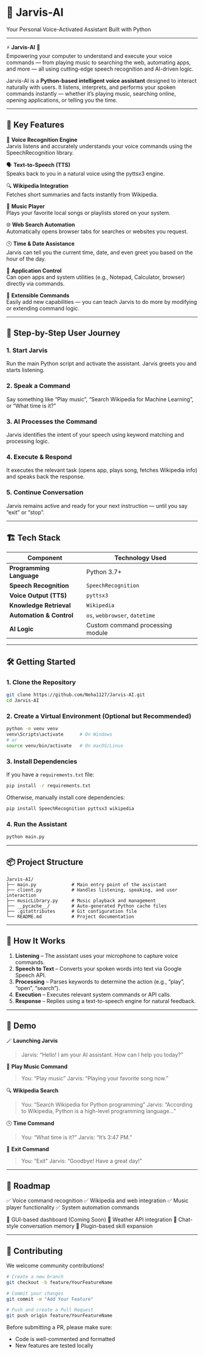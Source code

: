 # 🤖 Jarvis-AI  
Your Personal Voice-Activated Assistant Built with Python  

---

⚡ **Jarvis-AI** 🧠  
Empowering your computer to understand and execute your voice commands — from playing music to searching the web, automating apps, and more — all using cutting-edge speech recognition and AI-driven logic.

Jarvis-AI is a **Python-based intelligent voice assistant** designed to interact naturally with users. It listens, interprets, and performs your spoken commands instantly — whether it’s playing music, searching online, opening applications, or telling you the time.

---

## 🚀 Key Features

🎤 **Voice Recognition Engine**  
Jarvis listens and accurately understands your voice commands using the SpeechRecognition library.

🗣️ **Text-to-Speech (TTS)**  
Speaks back to you in a natural voice using the pyttsx3 engine.

🔍 **Wikipedia Integration**  
Fetches short summaries and facts instantly from Wikipedia.

🎵 **Music Player**  
Plays your favorite local songs or playlists stored on your system.

🌐 **Web Search Automation**  
Automatically opens browser tabs for searches or websites you request.

🕓 **Time & Date Assistance**  
Jarvis can tell you the current time, date, and even greet you based on the hour of the day.

📁 **Application Control**  
Can open apps and system utilities (e.g., Notepad, Calculator, browser) directly via commands.

🧩 **Extensible Commands**  
Easily add new capabilities — you can teach Jarvis to do more by modifying or extending command logic.

---

## 🧭 Step-by-Step User Journey

### 1. Start Jarvis  
Run the main Python script and activate the assistant. Jarvis greets you and starts listening.

### 2. Speak a Command  
Say something like “Play music”, “Search Wikipedia for Machine Learning”, or “What time is it?”

### 3. AI Processes the Command  
Jarvis identifies the intent of your speech using keyword matching and processing logic.

### 4. Execute & Respond  
It executes the relevant task (opens app, plays song, fetches Wikipedia info) and speaks back the response.

### 5. Continue Conversation  
Jarvis remains active and ready for your next instruction — until you say “exit” or “stop”.

---

## 🏗️ Tech Stack

| Component        | Technology Used |
|------------------|------------------|
| **Programming Language** | Python 3.7+ |
| **Speech Recognition** | `SpeechRecognition` |
| **Voice Output (TTS)** | `pyttsx3` |
| **Knowledge Retrieval** | `Wikipedia` |
| **Automation & Control** | `os`, `webbrowser`, `datetime` |
| **AI Logic** | Custom command processing module |

---

## 🛠️ Getting Started

### 1. Clone the Repository
```bash
git clone https://github.com/Neha1127/Jarvis-AI.git
cd Jarvis-AI
````

### 2. Create a Virtual Environment (Optional but Recommended)

```bash
python -m venv venv
venv\Scripts\activate      # On Windows
# or
source venv/bin/activate   # On macOS/Linux
```

### 3. Install Dependencies

If you have a `requirements.txt` file:

```bash
pip install -r requirements.txt
```

Otherwise, manually install core dependencies:

```bash
pip install SpeechRecognition pyttsx3 wikipedia
```

### 4. Run the Assistant

```bash
python main.py
```

---

## 📦 Project Structure

```
Jarvis-AI/
├── main.py             # Main entry point of the assistant
├── client.py           # Handles listening, speaking, and user interaction
├── musicLibrary.py     # Music playback and management
├── __pycache__/        # Auto-generated Python cache files
├── .gitattributes      # Git configuration file
└── README.md           # Project documentation
```

---

## 🧠 How It Works

1. **Listening** – The assistant uses your microphone to capture voice commands.
2. **Speech to Text** – Converts your spoken words into text via Google Speech API.
3. **Processing** – Parses keywords to determine the action (e.g., “play”, “open”, “search”).
4. **Execution** – Executes relevant system commands or API calls.
5. **Response** – Replies using a text-to-speech engine for natural feedback.

---

## 📸 Demo

🪄 **Launching Jarvis**

> Jarvis: “Hello! I am your AI assistant. How can I help you today?”

🎵 **Play Music Command**

> You: “Play music”
> Jarvis: “Playing your favorite song now.”

🔍 **Wikipedia Search**

> You: “Search Wikipedia for Python programming”
> Jarvis: “According to Wikipedia, Python is a high-level programming language…”

🕓 **Time Command**

> You: “What time is it?”
> Jarvis: “It’s 3:47 PM.”

💬 **Exit Command**

> You: “Exit”
> Jarvis: “Goodbye! Have a great day!”

---

## 📌 Roadmap

✅ Voice command recognition
✅ Wikipedia and web integration
✅ Music player functionality
✅ System automation commands

🔄 GUI-based dashboard (Coming Soon)
🔄 Weather API integration
🔄 Chat-style conversation memory
🔄 Plugin-based skill expansion

---

## 🤝 Contributing

We welcome community contributions!

```bash
# Create a new branch
git checkout -b feature/YourFeatureName

# Commit your changes
git commit -m "Add Your Feature"

# Push and create a Pull Request
git push origin feature/YourFeatureName
```

Before submitting a PR, please make sure:

* Code is well-commented and formatted
* New features are tested locally


